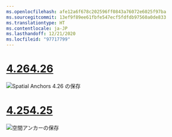 ```yaml
---
ms.openlocfilehash: afe12a6f678c202596ff0843a76072e6025f97ba
ms.sourcegitcommit: 13ef9f89ee61fbfe547ecf5fdfdb97560a0de833
ms.translationtype: HT
ms.contentlocale: ja-JP
ms.lasthandoff: 12/21/2020
ms.locfileid: "97717799"
---
```

# <a name="426"></a>[<span data-ttu-id="00301-101">4.26</span><span class="sxs-lookup"><span data-stu-id="00301-101">4.26</span></span>](#tab/426)

![Spatial Anchors 4.26 の保存](../images/local-spatial-anchors-img-02.png)

# <a name="425"></a>[<span data-ttu-id="00301-103">4.25</span><span class="sxs-lookup"><span data-stu-id="00301-103">4.25</span></span>](#tab/425)

![空間アンカーの保存](../images/unreal-spatialanchors-save.PNG)

